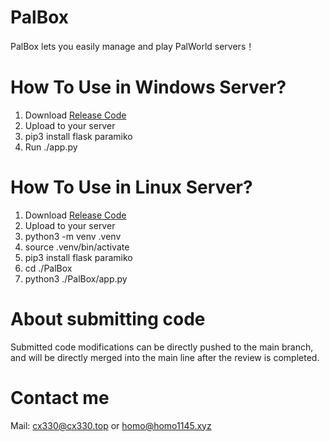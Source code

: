 # PalBox
PalBox lets you easily manage and play PalWorld servers！

# How To Use in Windows Server?
1. Download [Release Code](https://github.com/Cx330-dev/PalBox/releases/download/main/PalBox.zip)
2. Upload to your server
3. pip3 install flask paramiko
4. Run ./app.py

# How To Use in Linux Server?
1. Download [Release Code](https://github.com/Cx330-dev/PalBox/releases/download/main/PalBox.zip)
2. Upload to your server
3. python3 -m venv .venv
4. source .venv/bin/activate 
5. pip3 install flask paramiko
6. cd ./PalBox
7. python3 ./PalBox/app.py

# About submitting code
Submitted code modifications can be directly pushed to the main branch, and will be directly merged into the main line after the review is completed.

# Contact me
Mail: cx330@cx330.top or homo@homo1145.xyz
